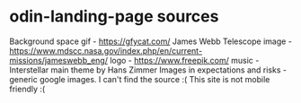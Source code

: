 # odin-landing-page sources
Background space gif - https://gfycat.com/
James Webb Telescope image - https://www.mdscc.nasa.gov/index.php/en/current-missions/jameswebb_eng/
logo - https://www.freepik.com/
music - Interstellar main theme by Hans Zimmer
Images in expectations and risks - generic google images. I can't find the source :(
This site is not mobile friendly :(